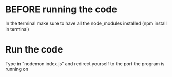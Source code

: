 # BEFORE running the code
In the terminal make sure to have all the node_modules installed (npm install in terminal)

# Run the code
Type in "nodemon index.js" and redirect yourself to the port the program is running on
